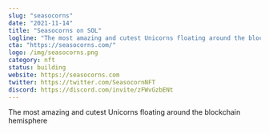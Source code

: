 ```yaml
---
slug: "seasocorns"
date: "2021-11-14"
title: "Seasocorns on SOL"
logline: "The most amazing and cutest Unicorns floating around the blockchain hemisphere"
cta: "https://seasocorns.com/"
logo: /img/seasocorns.png
category: nft
status: building
website: https://seasocorns.com
twitter: https://twitter.com/SeasocornNFT
discord: https://discord.com/invite/zFWvGzbENt
---
```


The most amazing and cutest Unicorns floating around the blockchain hemisphere
